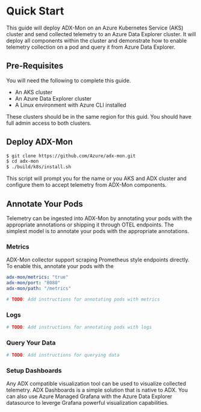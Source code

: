 # Quick Start

This guide will deploy ADX-Mon on an Azure Kubernetes Service (AKS) cluster and send collected telemetry
to an Azure Data Explorer cluster.  It will deploy all components within the cluster and demonstrate 
how to enable telemetry collection on a pod and query it from Azure Data Explorer.

## Pre-Requisites

You will need the following to complete this guide.

* An AKS cluster
* An Azure Data Explorer cluster
* A Linux environment with Azure CLI installed

These clusters should be in the same region for this guid.  You should have full admin access to both clusters.

## Deploy ADX-Mon

```sh
$ git clone https://github.com/Azure/adx-mon.git
$ cd adx-mon
$ ./build/k8s/install.sh
```

This script will prompt you for the name or you AKS and ADX cluster and configure them to accept telemetry from ADX-Mon
components. 

## Annotate Your Pods

Telemetry can be ingested into ADX-Mon by annotating your pods with the appropriate annotations or shipping it through
OTEL endpoints.  The simplest model is to annotate your pods with the appropriate annotations.

### Metrics

ADX-Mon collector support scraping Prometheus style endpoints directly.  To enable this, annotate your pods with the
```yaml
adx-mon/metrics: "true"
adx-mon/port: "8080"
adx-mon/path: "/metrics"
```


```sh
# TODO: Add instructions for annotating pods with metrics
```

### Logs

```sh
# TODO: Add instructions for annotating pods with logs
```

### Query Your Data

```sh
# TODO: Add instructions for querying data
```


### Setup Dashboards

Any ADX compatible visualization tool can be used to visualize collected telemetry.  ADX Dashboards is a simple solution
that is native to ADX.  You can also use Azure Managed Grafana with the Azure Data Explorer datasource to leverge Grafana
powerful visualization capabilities.
